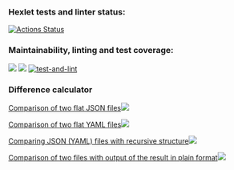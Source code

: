### Hexlet tests and linter status:
[![Actions Status](https://github.com/Kwenoth/frontend-project-lvl2/workflows/hexlet-check/badge.svg)](https://github.com/Kwenoth/frontend-project-lvl2/actions)

### Maintainability, linting and test coverage:
<a href="https://codeclimate.com/github/Kwenoth/frontend-project-lvl2/maintainability"><img src="https://api.codeclimate.com/v1/badges/477173fd1733828fea1d/maintainability" /></a> <a href="https://codeclimate.com/github/Kwenoth/frontend-project-lvl2/test_coverage"><img src="https://api.codeclimate.com/v1/badges/477173fd1733828fea1d/test_coverage" /></a> [![test-and-lint](https://github.com/Kwenoth/frontend-project-lvl2/actions/workflows/test-and-lint.yml/badge.svg)](https://github.com/Kwenoth/frontend-project-lvl2/actions/workflows/test-and-lint.yml)

### Difference calculator

<a href="https://asciinema.org/a/514628" target="_blank">Comparison of two flat JSON files<img src="https://asciinema.org/a/514628.svg" /></a>

<a href="https://asciinema.org/a/515235" target="_blank">Comparison of two flat YAML files<img src="https://asciinema.org/a/515235.svg" /></a>

<a href="https://asciinema.org/a/516195" target="_blank">Comparing JSON (YAML) files with recursive structure<img src="https://asciinema.org/a/516195.svg" /></a>

<a href="https://asciinema.org/a/516873" target="_blank">Comparison of two files with output of the result in plain format<img src="https://asciinema.org/a/516873.svg" /></a>
